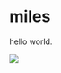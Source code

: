 
<html>
<head>
<title>miles is the best</title>
</head>
<body>
<body>

<h1>miles </h1>
<p>hello world.</p>
 <img src="http://cdn.pcwallart.com/images/halo-reach-noble-team-wallpaper-wallpaper-2.jpg"  style="width:auto;">
</body>
<link rel="stylesheet" href="/html/styles.css">
</html>
